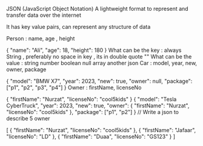 JSON (JavaScript Object Notation)
A lightweight format to represent and transfer data over the internet

It has key value pairs, can represent any structure of data

Person : name, age , height

{
"name": "Ali",
"age": 18,
"height": 180
}
What can be the key :
always String , preferably no space in key , its in double quote ""
What can be the value :
string
number
boolean
null
array
another json
Car : model, year, new, owner, package

{
"model": "BMW X7",
"year": 2023,
"new": true,
"owner": null,
"package": ["p1", "p2", "p3", "p4"]
}
Owner : firstName, licenseNo

{
"firstName": "Nurzat",
"licenseNo": "cool5kids"
}
{
"model": "Tesla CyberTruck",
"year": 2023,
"new": true,
"owner": {
"firstName": "Nurzat",
"licenseNo": "cool5kids"
},
"package": ["p1", "p2"]
}
// Write a json to describe 5 owner

[
{
"firstName": "Nurzat",
"licenseNo": "cool5kids"
},
{
"firstName": "Jafaar",
"licenseNo": "LD"
},
{
"firstName": "Duaa",
"licenseNo": "GS123"
}
]

